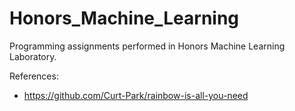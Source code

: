 # Honors_Machine_Learning
Programming assignments performed in Honors Machine Learning Laboratory.

References:
- https://github.com/Curt-Park/rainbow-is-all-you-need
